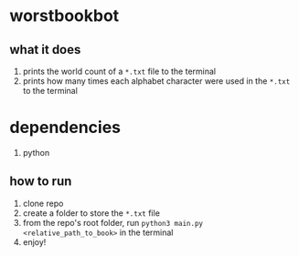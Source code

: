 # worstbookbot

## what it does
1. prints the world count of a `*.txt` file to the terminal
2. prints how many times each alphabet character were used in the `*.txt` to the terminal

# dependencies
1. python

## how to run
1. clone repo
2. create a folder to store the `*.txt` file
3. from the repo's root folder, run `python3 main.py <relative_path_to_book>` in the terminal
4. enjoy!
